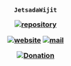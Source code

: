 <h3 align="center">

`JetsadaWijit`

[![repository](https://img.shields.io/badge/repository-white)](https://github.com/jetsadawijit/artificialintelligence)

[![website](https://img.shields.io/badge/website-blue)](https://jetsadawijit.github.io/artificialintelligence-website)
[![mail](https://img.shields.io/badge/mail-blue)](mailto:ze_ro_owen@hotmail.com)

[![Donation](https://img.shields.io/badge/donation-white)](https://jetsadawijit.github.io/donation)

</h3>